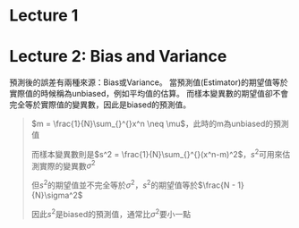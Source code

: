 # Lecture 1 #


# Lecture 2: Bias and Variance #

預測後的誤差有兩種來源：Bias或Variance。
當預測值(Estimator)的期望值等於實際值的時候稱為unbiased，例如平均值的估算。
而樣本變異數的期望值卻不會完全等於實際值的變異數，因此是biased的預測值。
> $m = \frac{1}{N}\sum_{}^{}x^n \neq \mu$，此時的m為unbiased的預測值
>
> 而樣本變異數則是$s^2 = \frac{1}{N}\sum_{}^{}(x^n-m)^2$，$s^2$可用來估測實際的變異數$\sigma^2$
>
> 但$s^2$的期望值並不完全等於$\sigma^2$，$s^2$的期望值等於$\frac{N - 1}{N}\sigma^2$
>
> 因此$s^2$是biased的預測值，通常比$\sigma^2$要小一點

